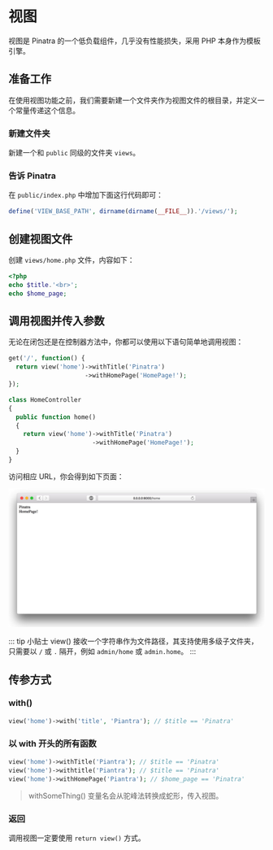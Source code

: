# 视图

视图是 Pinatra 的一个低负载组件，几乎没有性能损失，采用 PHP 本身作为模板引擎。

## 准备工作

在使用视图功能之前，我们需要新建一个文件夹作为视图文件的根目录，并定义一个常量传递这个信息。

### 新建文件夹

新建一个和 `public` 同级的文件夹 `views`。

### 告诉 Pinatra

在 `public/index.php` 中增加下面这行代码即可：

```php
define('VIEW_BASE_PATH', dirname(dirname(__FILE__)).'/views/');
```

## 创建视图文件

创建 `views/home.php` 文件，内容如下：

```php
<?php
echo $title.'<br>';
echo $home_page;
```

## 调用视图并传入参数

无论在闭包还是在控制器方法中，你都可以使用以下语句简单地调用视图：

```php
get('/', function() {
  return view('home')->withTitle('Pinatra')
                     ->withHomePage('HomePage!');
});
```

```php
class HomeController
{
  public function home()
  {
    return view('home')->withTitle('Pinatra')
                       ->withHomePage('HomePage!');
  }
}
```

访问相应 URL，你会得到如下页面：

![view](../assets/5.jpg)

::: tip 小贴士
view() 接收一个字符串作为文件路径，其支持使用多级子文件夹，只需要以 `/` 或 `.` 隔开，例如 `admin/home` 或 `admin.home`。
:::

## 传参方式

### with()

```php
view('home')->with('title', 'Piantra'); // $title == 'Pinatra'
```

### 以 with 开头的所有函数

```php
view('home')->withTitle('Piantra'); // $title == 'Pinatra'
view('home')->withtitle('Piantra'); // $title == 'Pinatra'
view('home')->withHomePage('Piantra'); // $home_page == 'Pinatra'
```

> withSomeThing() 变量名会从驼峰法转换成蛇形，传入视图。

### 返回

调用视图一定要使用 `return view()` 方式。